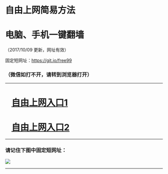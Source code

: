 ﻿# 自由上网简易方法

# 电脑、手机一键翻墙

（2017/10/09 更新，网址有效）

固定短网址：https://git.io/free99

### （微信如打不开，请转到浏览器打开）


***





# &nbsp;&nbsp; <a href="http://ft202219505.fwq-tz-1001.info/fwqtz01.html?t=100900116494 " target="_blank">自由上网入口1</a>
# &nbsp;&nbsp; <a href="http://ft1212913241.fwq-tz-1002.info/fwqtz02.html?t=100900119498 " target="_blank">自由上网入口2</a>
***

### 请记住下图中固定短网址：

<img src="https://s3-us-west-2.amazonaws.com/fwq-1001/yjfq-20170905okok.png" /> 


***

